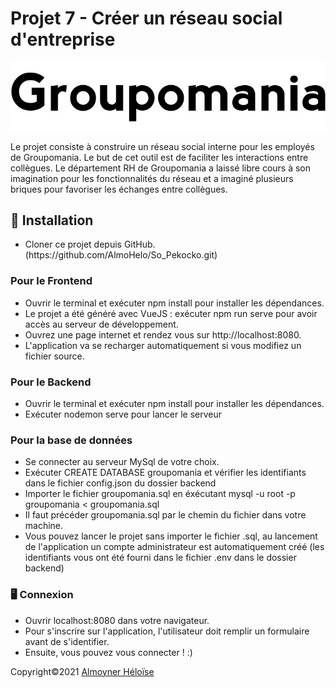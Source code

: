 <h1>Projet 7 - Créer un réseau social d'entreprise</h1>

<img src="frontend/src/assets/img/logo-black2.png"/>

Le projet consiste à construire un réseau social interne pour les employés de Groupomania. Le but de cet outil est de faciliter les interactions entre collègues. Le département RH de Groupomania a laissé libre cours à son imagination pour les fonctionnalités du réseau et a imaginé plusieurs briques pour favoriser les échanges entre collègues.

<section>
<h2>🔨   Installation </h2>
<ul><li>
Cloner ce projet depuis GitHub. (https://github.com/AlmoHelo/So_Pekocko.git)</li>
</ul>
<h3>Pour le Frontend</h3>
<ul>
<li>Ouvrir le terminal et exécuter npm install pour installer les dépendances.</li>
<li>Le projet a été généré avec VueJS : exécuter npm run serve pour avoir accès au serveur de développement.</li>
<li>Ouvrez une page internet et rendez vous sur http://localhost:8080.</li>
<li>L'application va se recharger automatiquement si vous modifiez un fichier source.</li>
</ul>


<h3>Pour le Backend</h3>
<ul>
<li>Ouvrir le terminal et exécuter npm install pour installer les dépendances.</li>
<li>Exécuter nodemon serve pour lancer le serveur</li>
</ul>

<h3>Pour la base de données</h3>
<ul>
<li>Se connecter au serveur MySql de votre choix.</li>
<li>Exécuter CREATE DATABASE groupomania et vérifier les identifiants dans le fichier config.json du dossier backend</li>
<li>Importer le fichier groupomania.sql en éxécutant mysql -u root -p groupomania < groupomania.sql</li>
<li>Il faut précéder groupomania.sql par le chemin du fichier dans votre machine.</li>
<li>Vous pouvez lancer le projet sans importer le fichier .sql, au lancement de l'application un compte administrateur est automatiquement créé (les identifiants vous ont été fourni dans le fichier .env dans le dossier backend)</li>
</ul>

<h3>🖥 Connexion</h3>
<ul>
<li>Ouvrir localhost:8080 dans votre navigateur.</li>
<li>Pour s'inscrire sur l'application, l'utilisateur doit remplir un formulaire avant de s'identifier.</li>
<li>Ensuite, vous pouvez vous connecter ! :)</li>
</ul>


Copyright©2021 <a href="https://github.com/AlmoHelo">Almoyner Héloïse</a>